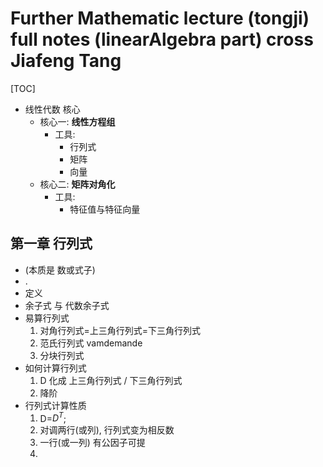 # Further Mathematic lecture (tongji) full notes (linearAlgebra part) cross Jiafeng Tang

[TOC]

* 线性代数 核心
  * 核心一: **线性方程组**
    * 工具: 
      * 行列式
      * 矩阵
      * 向量
  * 核心二: **矩阵对角化**
    * 工具: 
      * 特征值与特征向量

## 第一章 行列式

*  (本质是 数或式子)
  * .
*  定义
*  余子式 与 代数余子式 
*  易算行列式
   1. 对角行列式=上三角行列式=下三角行列式
   2. 范氏行列式 vamdemande
   3. 分块行列式
*  如何计算行列式
   1. D 化成 上三角行列式 / 下三角行列式
   2. 降阶
*  行列式计算性质
   1. D=$D^T$;
   2. 对调两行(或列), 行列式变为相反数
   3. 一行(或一列) 有公因子可提
   4. 